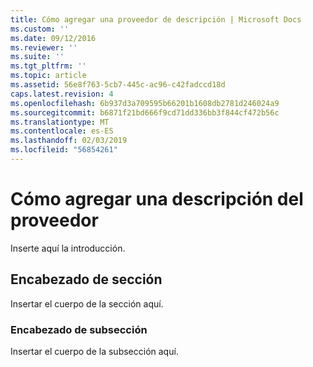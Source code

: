 ```yaml
---
title: Cómo agregar una proveedor de descripción | Microsoft Docs
ms.custom: ''
ms.date: 09/12/2016
ms.reviewer: ''
ms.suite: ''
ms.tgt_pltfrm: ''
ms.topic: article
ms.assetid: 56e8f763-5cb7-445c-ac96-c42fadccd18d
caps.latest.revision: 4
ms.openlocfilehash: 6b937d3a709595b66201b1608db2781d246024a9
ms.sourcegitcommit: b6871f21bd666f9cd71dd336bb3f844cf472b56c
ms.translationtype: MT
ms.contentlocale: es-ES
ms.lasthandoff: 02/03/2019
ms.locfileid: "56854261"
---
```

# <a name="how-to-add-a-provider-description"></a>Cómo agregar una descripción del proveedor

Inserte aquí la introducción.

## <a name="section-heading"></a>Encabezado de sección

Insertar el cuerpo de la sección aquí.

### <a name="subsection-heading"></a>Encabezado de subsección

Insertar el cuerpo de la subsección aquí.
